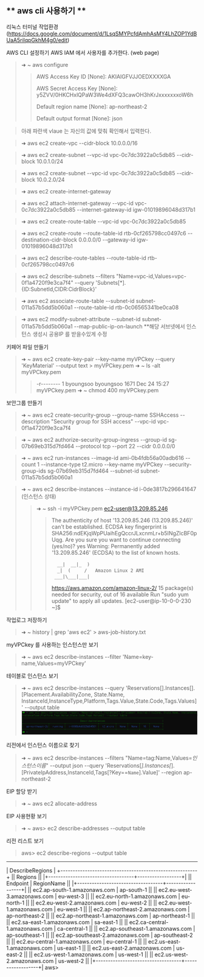 ** aws cli 사용하기 ** 
-----

리눅스 터미널 작업환경
(https://docs.google.com/document/d/1LsqSMYPcfdAmhAsMY4LhZOP1YdBUaA5rilqpGkhM4g0/edit)



AWS CLI 설정하기
AWS IAM 에서 사용자를 추가한다. (web page)


>➜ ~ aws configure
>>AWS Access Key ID [None]: AKIAIGFVJJOEDXXXXGA
>>
>>AWS Secret Access Key [None]: y5ZVV/0HKCHxlQPaW3We4dXFQ3cawOH3hKrJxxxxxxxoW6h
>>
>>Default region name [None]: ap-northeast-2
>>
>>Default output format [None]: json

>아래 파란색 vlaue 는 자신의 값에 맞춰 확인해서 입력한다.

>➜ aws ec2 create-vpc --cidr-block 10.0.0.0/16

>➜ aws ec2 create-subnet --vpc-id vpc-0c7dc3922a0c5db85 --cidr-block 10.0.1.0/24

>➜ aws ec2 create-subnet --vpc-id vpc-0c7dc3922a0c5db85 --cidr-block 10.0.2.0/24

>➜ aws ec2 create-internet-gateway

>➜ aws ec2 attach-internet-gateway --vpc-id vpc-0c7dc3922a0c5db85 --internet-gateway-id igw-01019896048d317b1

>➜ aws ec2 create-route-table --vpc-id vpc-0c7dc3922a0c5db85

>➜ aws ec2 create-route --route-table-id rtb-0cf265798cc0497c6 --destination-cidr-block 0.0.0.0/0 --gateway-id igw-01019896048d317b1

>➜ aws ec2 describe-route-tables --route-table-id rtb-0cf265798cc0497c6

>➜ aws ec2 describe-subnets --filters "Name=vpc-id,Values=vpc-0f1a4720f9e3ca7f4" --query 'Subnets[*].{ID:SubnetId,CIDR:CidrBlock}'

>➜ aws ec2 associate-route-table --subnet-id subnet-011a57b5dd5b060a1 --route-table-id rtb-0c06565341be0ca08

>➜ aws ec2 modify-subnet-attribute --subnet-id subnet-011a57b5dd5b060a1 --map-public-ip-on-launch **해당 서브넷에서 인스턴스 생성시 공용IP 를 받을수있게 수정

키페어 파일 만들기
>➜  ~ aws ec2 create-key-pair --key-name myVPCkey --query 'KeyMaterial' --output text > myVPCkey.pem
>➜  ~ ls -alt myVPCkey.pem
>>-r-------- 1 byoungsoo byoungsoo 1671 Dec 24 15:27 myVPCkey.pem
>➜  ~ chmod 400 myVPCkey.pem

보안그룹 만들기
> ➜  ~ aws ec2 create-security-group --group-name SSHAccess --description "Security group for SSH access" --vpc-id vpc-0f1a4720f9e3ca7f4

> ➜  ~ aws ec2 authorize-security-group-ingress --group-id sg-07b69eb315d7fd464 --protocol tcp --port 22 --cidr 0.0.0.0/0

> ➜  ~ aws ec2 run-instances --image-id ami-0b4fdb56a00adb616 --count 1 --instance-type t2.micro --key-name myVPCkey --security-group-ids sg-07b69eb315d7fd464 --subnet-id subnet-011a57b5dd5b060a1

> ➜  ~ aws ec2 describe-instances --instance-id i-0de3817b296641647  (인스턴스 상태)
>>➜  ~ ssh -i myVPCkey.pem ec2-user@13.209.85.246
>>>The authenticity of host '13.209.85.246 (13.209.85.246)' can't be established.
>>>ECDSA key fingerprint is SHA256:ndEKjqWpPUaihEgQccrJLxcnmLr+b5INgZlcBF0pUqg.
>>>Are you sure you want to continue connecting (yes/no)? yes
>>>Warning: Permanently added '13.209.85.246' (ECDSA) to the list of known hosts.
>>>
>>>       __|  __|_  )
>>>       _|  (     /   Amazon Linux 2 AMI
>>>      ___|\___|___|
>>>
>>>https://aws.amazon.com/amazon-linux-2/
>>>15 package(s) needed for security, out of 16 available
>>>Run "sudo yum update" to apply all updates.
>>>[ec2-user@ip-10-0-0-230 ~]$


작업로그 저장하기 
>➜  ~ history | grep 'aws ec2' > aws-job-history.txt

myVPCkey 를 사용하는 인스턴스만 보기
>➜  ~ aws ec2 describe-instances --filter 'Name=key-name,Values=myVPCkey'

테이블로 인스턴스 보기
>➜  ~ aws ec2 describe-instances --query 'Reservations[].Instances[].[Placement.AvailabilityZone, State.Name, InstanceId,InstanceType,Platform,Tags.Value,State.Code,Tags.Values]' --output table
> ![메뉴](https://github.com/dockerdongjin/aws-network-examples/blob/master/case12/images/img01.png)

리전에서 인스턴스 이름으로 찾기
>➜  ~ aws ec2 describe-instances --filters "Name=tag:Name,Values=*인스턴스이름*" --output json --query 'Reservations[*].Instances[*].[PrivateIpAddress,InstanceId,Tags[?Key==`Name`].Value]' --region ap-northeast-2

EIP 할당 받기
>➜  ~ aws ec2 allocate-address

EIP 사용현황 보기
>➜  ~ aws> ec2 describe-addresses --output table

리전 리스트 보기
>aws> ec2 describe-regions --output table
----------------------------------------------------------
|                     DescribeRegions                    |
+--------------------------------------------------------+
||                        Regions                       ||
|+-----------------------------------+------------------+|
||             Endpoint              |   RegionName     ||
|+-----------------------------------+------------------+|
||  ec2.ap-south-1.amazonaws.com     |  ap-south-1      ||
||  ec2.eu-west-3.amazonaws.com      |  eu-west-3       ||
||  ec2.eu-north-1.amazonaws.com     |  eu-north-1      ||
||  ec2.eu-west-2.amazonaws.com      |  eu-west-2       ||
||  ec2.eu-west-1.amazonaws.com      |  eu-west-1       ||
||  ec2.ap-northeast-2.amazonaws.com |  ap-northeast-2  ||
||  ec2.ap-northeast-1.amazonaws.com |  ap-northeast-1  ||
||  ec2.sa-east-1.amazonaws.com      |  sa-east-1       ||
||  ec2.ca-central-1.amazonaws.com   |  ca-central-1    ||
||  ec2.ap-southeast-1.amazonaws.com |  ap-southeast-1  ||
||  ec2.ap-southeast-2.amazonaws.com |  ap-southeast-2  ||
||  ec2.eu-central-1.amazonaws.com   |  eu-central-1    ||
||  ec2.us-east-1.amazonaws.com      |  us-east-1       ||
||  ec2.us-east-2.amazonaws.com      |  us-east-2       ||
||  ec2.us-west-1.amazonaws.com      |  us-west-1       ||
||  ec2.us-west-2.amazonaws.com      |  us-west-2       ||
|+-----------------------------------+------------------+|
aws>
